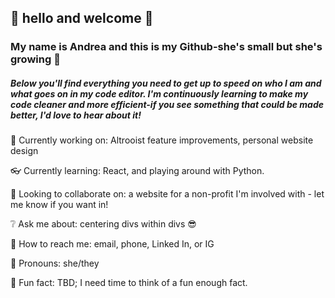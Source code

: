 ## :sunflower: hello and welcome :sunflower:
### My name is Andrea and this is my Github-she's small but she's growing :hatching_chick:
##### Below you'll find everything you need to get up to speed on who I am and what goes on in my code editor.  I'm continuously learning to make my code cleaner and more efficient-if you see something that could be made better, I'd love to hear about it!
<!--
**ajpirolo/ajpirolo** is a ✨ _special_ ✨ repository because its `README.md` (this file) appears on your GitHub profile.
-->


 :eyes: Currently working on: Altrooist feature improvements, personal website design
 
:eyeglasses: Currently learning: React, and playing around with Python.

👯 Looking to collaborate on: a website for a non-profit I'm involved with - let me know if you want in!

:grey_question: Ask me about: centering divs within divs :sunglasses:

:calling: How to reach me: email, phone, Linked In, or IG

:bug: Pronouns: she/they

:full_moon_with_face: Fun fact: TBD; I need time to think of a fun enough fact.
